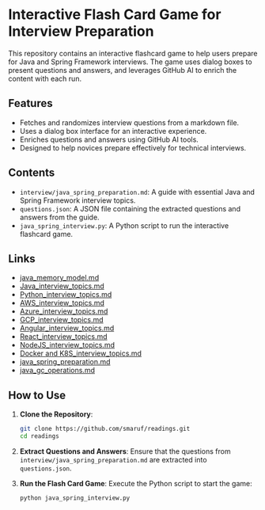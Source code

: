 # Interactive Flash Card Game for Interview Preparation

This repository contains an interactive flashcard game to help users prepare for Java and Spring Framework interviews. The game uses dialog boxes to present questions and answers, and leverages GitHub AI to enrich the content with each run.

## Features
- Fetches and randomizes interview questions from a markdown file.
- Uses a dialog box interface for an interactive experience.
- Enriches questions and answers using GitHub AI tools.
- Designed to help novices prepare effectively for technical interviews.

## Contents
- `interview/java_spring_preparation.md`: A guide with essential Java and Spring Framework interview topics.
- `questions.json`: A JSON file containing the extracted questions and answers from the guide.
- `java_spring_interview.py`: A Python script to run the interactive flashcard game.
## Links
- [java_memory_model.md](java_memory_model.md)
- [Java_interview_topics.md](Java_interview_topics.md)
- [Python_interview_topics.md](Python_interview_topics.md)
- [AWS_interview_topics.md](AWS_interview_topics.md)
- [Azure_interview_topics.md](Azure_interview_topics.md)
- [GCP_interview_topics.md](GCP_interview_topics.md)
- [Angular_interview_topics.md](Angular_interview_topics.md)
- [React_interview_topics.md](React_interview_topics.md)
- [NodeJS_interview_topics.md](NodeJS_interview_topics.md)
- [Docker and K8S_interview_topics.md](Docker_K8S_interview_topics.md)
- [java_spring_preparation.md](java_spring_preparation.md)
- [java_gc_operations.md](java_gc_operations.md)
## How to Use

1. **Clone the Repository**:
   ```sh
   git clone https://github.com/smaruf/readings.git
   cd readings
   ```
2. **Extract Questions and Answers**: Ensure that the questions from `interview/java_spring_preparation.md` are extracted into `questions.json`.

3. **Run the Flash Card Game**: Execute the Python script to start the game:

   ```sh 
   python java_spring_interview.py
   ```
